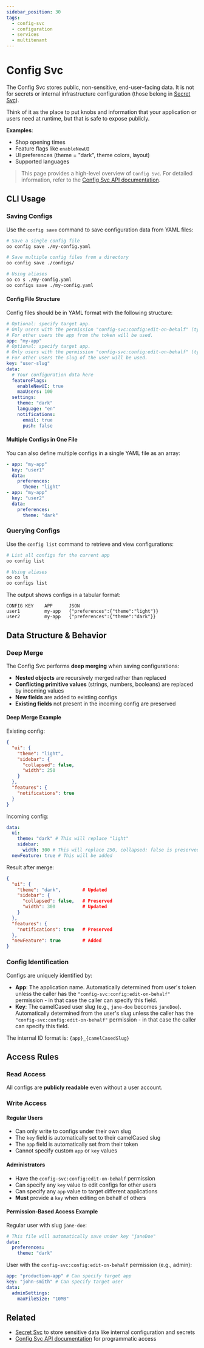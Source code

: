 ```yaml
---
sidebar_position: 30
tags:
  - config-svc
  - configuration
  - services
  - multitenant
---
```


# Config Svc

The Config Svc stores public, non-sensitive, end-user–facing data.
It is not for secrets or internal infrastructure configuration (those belong in [Secret Svc](/docs/built-in-services/secret-svc)).

Think of it as the place to put knobs and information that your application or users need at runtime, but that is safe to expose publicly.

**Examples**:

- Shop opening times
- Feature flags like `enableNewUI`
- UI preferences (theme = "dark", theme colors, layout)
- Supported languages

> This page provides a high-level overview of `Config Svc`. For detailed information, refer to the [Config Svc API documentation](/docs/1backend-api/list-configs).

## CLI Usage

### Saving Configs

Use the `config save` command to save configuration data from YAML files:

```bash
# Save a single config file
oo config save ./my-config.yaml

# Save multiple config files from a directory
oo config save ./configs/

# Using aliases
oo co s ./my-config.yaml
oo configs save ./my-config.yaml
```

#### Config File Structure

Config files should be in YAML format with the following structure:

```yaml
# Optional: specify target app.
# Only users with the permission "config-svc:config:edit-on-behalf" (typically admins) can specify this.
# For other users the app from the token will be used.
app: "my-app"
# Optional: specify target app.
# Only users with the permission "config-svc:config:edit-on-behalf" (typically admins) can specify this.
# For other users the slug of the user will be used.
key: "user-slug"
data:
  # Your configuration data here
  featureFlags:
    enableNewUI: true
    maxUsers: 100
  settings:
    theme: "dark"
    language: "en"
    notifications:
      email: true
      push: false
```

#### Multiple Configs in One File

You can also define multiple configs in a single YAML file as an array:

```yaml
- app: "my-app"
  key: "user1"
  data:
    preferences:
      theme: "light"
- app: "my-app"
  key: "user2"
  data:
    preferences:
      theme: "dark"
```

### Querying Configs

Use the `config list` command to retrieve and view configurations:

```bash
# List all configs for the current app
oo config list

# Using aliases
oo co ls
oo configs list
```

The output shows configs in a tabular format:

```
CONFIG KEY    APP      JSON
user1         my-app   {"preferences":{"theme":"light"}}
user2         my-app   {"preferences":{"theme":"dark"}}
```

## Data Structure & Behavior

### Deep Merge

The Config Svc performs **deep merging** when saving configurations:

- **Nested objects** are recursively merged rather than replaced
- **Conflicting primitive values** (strings, numbers, booleans) are replaced by incoming values
- **New fields** are added to existing configs
- **Existing fields** not present in the incoming config are preserved

#### Deep Merge Example

Existing config:

```json
{
  "ui": {
    "theme": "light",
    "sidebar": {
      "collapsed": false,
      "width": 250
    }
  },
  "features": {
    "notifications": true
  }
}
```

Incoming config:

```yaml
data:
  ui:
    theme: "dark" # This will replace "light"
    sidebar:
      width: 300 # This will replace 250, collapsed: false is preserved
  newFeature: true # This will be added
```

Result after merge:

```json
{
  "ui": {
    "theme": "dark",        # Updated
    "sidebar": {
      "collapsed": false,   # Preserved
      "width": 300          # Updated
    }
  },
  "features": {
    "notifications": true   # Preserved
  },
  "newFeature": true        # Added
}
```

### Config Identification

Configs are uniquely identified by:

- **App**: The application name. Automatically determined from user's token unless the caller has the `"config-svc:config:edit-on-behalf"` permission - in that case the caller can specify this field.
- **Key**: The camelCased user slug (e.g., `jane-doe` becomes `janeDoе`). Automatically determined from the user's slug unless the caller has the `"config-svc:config:edit-on-behalf"` permission - in that case the caller can specify this field.

The internal ID format is: `{app}_{camelCasedSlug}`

## Access Rules

### Read Access

All configs are **publicly readable** even without a user account.

### Write Access

#### Regular Users

- Can only write to configs under their own slug
- The `key` field is automatically set to their camelCased slug
- The `app` field is automatically set from their token
- Cannot specify custom `app` or `key` values

#### Administrators

- Have the `config-svc:config:edit-on-behalf` permission
- Can specify any `key` value to edit configs for other users
- Can specify any `app` value to target different applications
- **Must** provide a `key` when editing on behalf of others

#### Permission-Based Access Example

Regular user with slug `jane-doe`:

```yaml
# This file will automatically save under key "janeDoe"
data:
  preferences:
    theme: "dark"
```

User with the `config-svc:config:edit-on-behalf` permission (e.g., admin):

```yaml
app: "production-app" # Can specify target app
key: "john-smith" # Can specify target user
data:
  adminSettings:
    maxFileSize: "10MB"
```

## Related

- [Secret Svc](/docs/built-in-services/secret-svc) to store sensitive data like internal configuration and secrets
- [Config Svc API documentation](/docs/1backend-api/list-configs) for programmatic access
